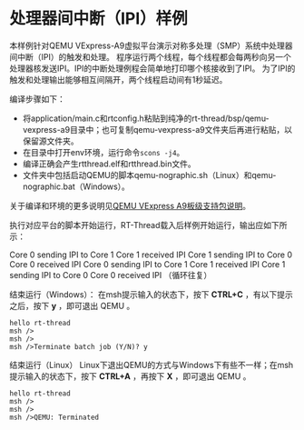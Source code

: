 # 处理器间中断（IPI）样例

本样例针对QEMU VExpress-A9虚拟平台演示对称多处理（SMP）系统中处理器间中断（IPI）的触发和处理。
程序运行两个线程，每个线程都会每两秒向另一个处理器核发送IPI。IPI的中断处理例程会简单地打印哪个核接收到了IPI。
为了IPI的触发和处理输出能够相互间隔开，两个线程启动间有1秒延迟。

编译步骤如下：
- 将application/main.c和rtconfig.h粘贴到纯净的rt-thread/bsp/qemu-vexpress-a9目录中；也可复制qemu-vexpress-a9文件夹后再进行粘贴，以保留源文件夹。
- 在目录中打开env环境，运行命令`scons -j4`。
- 编译正确会产生rtthread.elf和rtthread.bin文件。
- 文件夹中包括启动QEMU的脚本qemu-nographic.sh（Linux）和qemu-nographic.bat（Windows）。

关于编译和环境的更多说明见[QEMU VExpress A9板级支持包说明](https://github.com/RT-Thread/rt-thread/blob/c285c9806bfeeb72676ccb7f122bd2a207330585/bsp/qemu-vexpress-a9/README.md)。

执行对应平台的脚本开始运行，RT-Thread载入后样例开始运行，输出应如下所示：

Core 0 sending IPI to Core 1
Core 1 received IPI
Core 1 sending IPI to Core 0
Core 0 received IPI
Core 0 sending IPI to Core 1
Core 1 received IPI
Core 1 sending IPI to Core 0
Core 0 received IPI
（循环往复）

结束运行（Windows）：
在msh提示输入的状态下，按下 **CTRL+C** ，有以下提示之后，按下 **y** ，即可退出 QEMU 。

```shell
hello rt-thread
msh />
msh />
msh />Terminate batch job (Y/N)? y
```

结束运行（Linux）
Linux下退出QEMU的方式与Windows下有些不一样；在msh提示输入的状态下，按下 **CTRL+A** ，再按下 **X** ，即可退出 QEMU 。

```shell
hello rt-thread
msh />
msh />
msh />QEMU: Terminated
```
